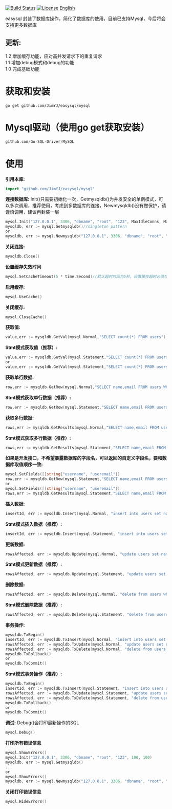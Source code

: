 [![Build Status](https://travis-ci.org/JimYJ/easysql.svg?branch=master)](https://travis-ci.org/JimYJ/easysql)
[![License](http://img.shields.io/badge/license-mit-blue.svg?style=flat-square)](https://raw.githubusercontent.com/ugorji/go/master/LICENSE)
[English](https://github.com/JimYJ/easysql/blob/master/README.md) 

easysql 封装了数据库操作，简化了数据库的使用，目前已支持Mysql，今后将会支持更多数据库

## 更新:
1.2 增加缓存功能，应对高并发请求下的重复请求<br>
1.1 增加debug模式和debug的功能<br>
1.0 完成基础功能<br>

# 获取和安装

```
go get github.com/JimYJ/easysql/mysql
```

# Mysql驱动（使用go get获取安装）
```go
github.com/Go-SQL-Driver/MySQL
```

# 使用

**引用本库:**

```go
import "github.com/JimYJ/easysql/mysql"
```

**连接数据库:** 
Init()只需要初始化一次，Getmysqldb()为并发安全的单例模式，可以多次调用，推荐使用，考虑到多数据库的连接，Newmysqldb()没有做保护，请谨慎调用，建议再封装一层
```go
mysql.Init("127.0.0.1", 3306, "dbname", "root", "123", MaxIdleConns, MaxOpenConns)//数据库ip，端口，数据库名，用户，密码，最大空闲数，最大连接数
mysqldb, err := mysql.Getmysqldb()//singleton pattern
or
mysqldb, err := mysql.Newmysqldb("127.0.0.1", 3306, "dbname", "root", "123", MaxIdleConns, MaxOpenConns)
```

**关闭连接:**
```go
mysqldb.Close()
```

**设置缓存失效时间**
```go
mysql.SetCacheTimeout(5 * time.Second)//默认超时时间为5秒，设置缓存超时必须在开启缓存之前，不然设置的时间不会生效
```
**启用缓存:**
```go
mysql.UseCache()
```

**关闭缓存:**
```go
mysql.CloseCache()
```



**获取值:**
```go
value,err := mysqldb.GetVal(mysql.Normal,"SELECT count(*) FROM users")
```

**Stmt模式获取值（推荐）:**
```go
value,err := mysqldb.GetVal(mysql.Statement,"SELECT count(*) FROM users")
or
value,err := mysqldb.GetVal(mysql.Statement,"SELECT count(*) FROM users where type = ?","public")
```

**获取单行数据:**
```go
row,err := mysqldb.GetRow(mysql.Normal,"SELECT name,email FROM users WHERE id = 2")
```

**Stmt模式获取单行数据（推荐）:**
```go
row,err := mysqldb.GetRow(mysql.Statement,"SELECT name,email FROM users WHERE id = ?",2)
```

**获取多行数据:**
```go
rows,err := mysqldb.GetResults(mysql.Normal,"SELECT name,email FROM users where type = 'public'")
```

**Stmt模式获取多行数据（推荐）:**
```go
rows,err := mysqldb.GetResults(mysql.Statement,"SELECT name,email FROM users where type = ?","public")
```


**如果是开发接口，不希望暴露数据库的字段名，可以返回的自定义字段名，要和数据库取值顺序一致:**
```go
mysql.SetFields([]string{"username", "useremail"})
row,err := mysqldb.GetRow(mysql.Statement,"SELECT name,email FROM users WHERE id = ?",2)
or
mysql.SetFields([]string{"username", "useremail"})
rows,err := mysqldb.GetResults(mysql.Statement,"SELECT name,email FROM users where type = ?","public")
```

**插入数据:**
```go
insertId, err := mysqldb.Insert(mysql.Normal, "insert into users set name = ?", "jim")
```


**Stmt模式插入数据（推荐）:**
```go
insertId, err := mysqldb.Insert(mysql.Statement, "insert into users set name = ?", "jim")
```

**更新数据:**
```go
rowsAffected, err := mysqldb.Update(mysql.Normal, "update users set name = ? where id =?", "jim", 1)
```

**Stmt模式更新数据（推荐）:**
```go
rowsAffected, err := mysqldb.Update(mysql.Statement, "update users set name = ? where id =?", "jim", 1)
```

**删除数据:**
```go
rowsAffected, err := mysqldb.Delete(mysql.Normal, "delete from users where id =?", 453)
```

**Stmt模式删除数据（推荐）:**
```go
rowsAffected, err := mysqldb.Delete(mysql.Statement, "delete from users where id =?", 453)
```

**事务操作:**
```go
mysqldb.TxBegin()
insertId, err := mysqldb.TxInsert(mysql.Normal, "insert into users set name = ?", "jim")
rowsAffected, err := mysqldb.TxUpdate(mysql.Normal, "update users set name = ? where id =?", "jim", 1)
rowsAffected, err := mysqldb.TxDelete(mysql.Normal, "delete from users where id =?", 453)
mysqldb.TxRollback()
or
mysqldb.TxCommit()
```

**Stmt模式事务操作（推荐）:**
```go
mysqldb.TxBegin()
insertId, err := mysqldb.TxInsert(mysql.Statement, "insert into users set name = ?", "jim")
rowsAffected, err := mysqldb.TxUpdate(mysql.Statement, "update users set name = ? where id =?", "jim", 1)
rowsAffected, err := mysqldb.TxDelete(mysql.Statement, "delete from users where id =?", 453)
mysqldb.TxRollback()
or
mysqldb.TxCommit()
```

**调试:**
Debug()会打印最新操作的SQL
```go
mysql.Debug()
```

**打印所有错误信息**
```go
mysql.ShowErrors()
mysql.Init("127.0.0.1", 3306, "dbname", "root", "123", 100, 100)
mysqldb, err := mysql.Getmysqldb()
...
or
mysql.ShowErrors()
mysqldb, err := mysql.Newmysqldb("127.0.0.1", 3306, "dbname", "root", "123", 100, 100)
```

**关闭打印错误信息**
```go
mysql.HideErrors()
```



